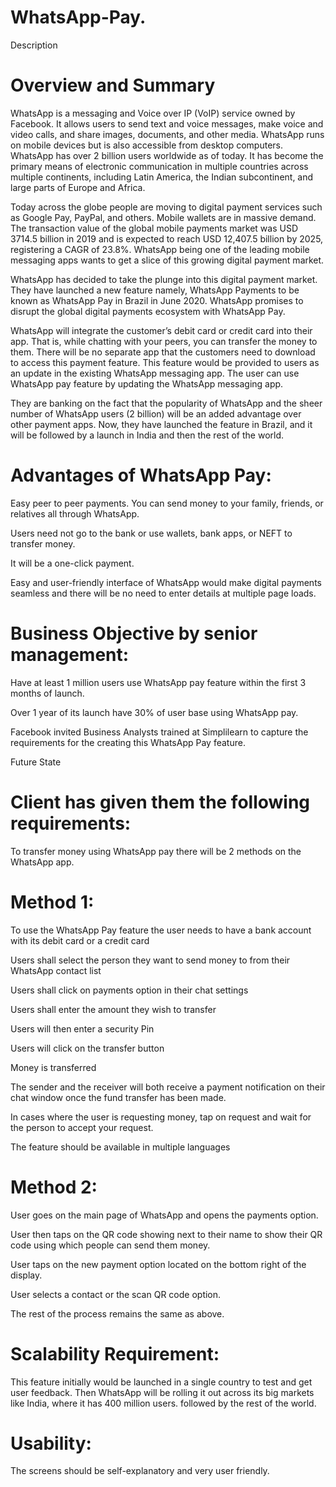 # WhatsApp-Pay.

Description

# Overview and Summary

WhatsApp is a messaging and Voice over IP (VoIP) service owned by Facebook. It allows users to send text and voice messages, make voice and video calls, and share images, documents, and other media. WhatsApp runs on mobile devices but is also accessible from desktop computers. WhatsApp has over 2 billion users worldwide as of today. It has become the primary means of electronic communication in multiple countries across multiple continents, including Latin America, the Indian subcontinent, and large parts of Europe and Africa.

Today across the globe people are moving to digital payment services such as Google Pay, PayPal, and others. Mobile wallets are in massive demand. The transaction value of the global mobile payments market was USD 3714.5 billion in 2019 and is expected to reach USD 12,407.5 billion by 2025, registering a CAGR of 23.8%. WhatsApp being one of the leading mobile messaging apps wants to get a slice of this growing digital payment market. 

WhatsApp has decided to take the plunge into this digital payment market. They have launched a new feature namely, WhatsApp Payments to be known as WhatsApp Pay in Brazil in June 2020. WhatsApp promises to disrupt the global digital payments ecosystem with WhatsApp Pay. 

WhatsApp will integrate the customer’s debit card or credit card into their app. That is, while chatting with your peers, you can transfer the money to them. There will be no separate app that the customers need to download to access this payment feature. This feature would be provided to users as an update in the existing WhatsApp messaging app. The user can use WhatsApp pay feature by updating the WhatsApp messaging app.  

They are banking on the fact that the popularity of WhatsApp and the sheer number of WhatsApp users (2 billion) will be an added advantage over other payment apps. Now, they have launched the feature in Brazil, and it will be followed by a launch in India and then the rest of the world.

 
# Advantages of WhatsApp Pay:

Easy peer to peer payments. You can send money to your family, friends, or relatives all through WhatsApp. 

Users need not go to the bank or use wallets, bank apps, or NEFT to transfer money.

It will be a one-click payment.

Easy and user-friendly interface of WhatsApp would make digital payments seamless and there will be no need to enter details at multiple page loads.

 
# Business Objective by senior management:

Have at least 1 million users use WhatsApp pay feature within the first 3 months of launch.

Over 1 year of its launch have 30% of user base using WhatsApp pay. 


Facebook invited Business Analysts trained at Simplilearn to capture the requirements for the creating this WhatsApp Pay feature. 

 
Future State

 

# Client has given them the following requirements:

To transfer money using WhatsApp pay there will be 2 methods on the WhatsApp app.


# Method 1:

 

To use the WhatsApp Pay feature the user needs to have a bank account with its debit card or a credit card 

Users shall select the person they want to send money to from their WhatsApp contact list

Users shall click on payments option in their chat settings

Users shall enter the amount they wish to transfer

Users will then enter a security Pin

Users will click on the transfer button

Money is transferred

The sender and the receiver will both receive a payment notification on their chat window once the fund transfer has been made. 

In cases where the user is requesting money, tap on request and wait for the person to accept your request.

The feature should be available in multiple languages


# Method 2:


User goes on the main page of WhatsApp and opens the payments option.

User then taps on the QR code showing next to their name to show their QR code using which people can send them money.

User taps on the new payment option located on the bottom right of the display.

User selects a contact or the scan QR code option. 

The rest of the process remains the same as above.


# Scalability Requirement:

This feature initially would be launched in a single country to test and get user feedback. Then WhatsApp will be rolling it out across its big markets like India, where it has 400 million users. followed by the rest of the world. 

 

# Usability:

The screens should be self-explanatory and very user friendly. 
